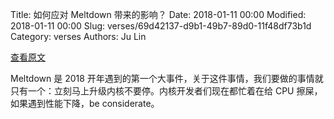 Title: 如何应对 Meltdown 带来的影响？
Date: 2018-01-11 00:00
Modified: 2018-01-11 00:00
Slug: verses/69d42137-d9b1-49b7-89d0-11f48df73b1d
Category: verses
Authors: Ju Lin

[查看原文](http://kroah.com/log/blog/2018/01/06/meltdown-status/)

Meltdown 是 2018 开年遇到的第一个大事件，关于这件事情，我们要做的事情就只有一个：立刻马上升级内核不要停。内核开发者们现在都忙着在给 CPU 擦屎，如果遇到性能下降，be considerate。
